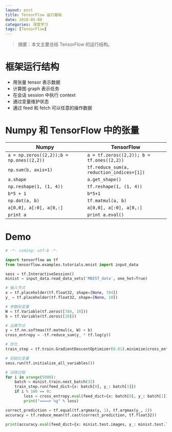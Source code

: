 ```yaml
---
layout: post
title: TensorFlow 运行基础
date: 2018-05-08
categories: 深度学习
tags: [TensorFlow]
---
```


> 摘要：本文主要总结 TensorFlow 的运行结构。

# 框架运行结构

- 用张量 tensor 表示数据
- 计算图 graph 表示任务
- 在会话 session 中执行 context
- 通过变量维护状态
- 通过 feed 和 fetch 可以任意的操作数据

# Numpy 和 TensorFlow 中的张量

| Numpy | TensorFlow |
| --- | --- |
| `a = np.zeros((2,2));b = np.ones((2,2))` | `a = tf.zeros((2,2)); b = tf.ones((2,2))` |
| `np.sum(b, axis=1)`| `tf.reduce_sum(a, reduction_indices=[1])` |
| `a.shape`| `a.get_shape()` |
| `np.reshape(1, (1, 4))` |`tf.reshape(1, (1, 4))` |
| `b*5 + 1` | `b*5+1` |
| `np.dot(a, b)` | `tf.matmul(a, b)`|
| `a[0,0], a[:0], a[0,:]`| `a[0,0], a[:0], a[0,:]` |
|`print a`|`print a.eval()`|


# Demo

``` Python
# -*- coding: utf-8 -*-

import tensorflow as tf
from tensorflow.examples.tutorials.mnist import input_data

sess = tf.InteractiveSession()
minist = input_data.read_data_sets('MNIST_data', one_hot=True)

# 输入节点
x = tf.placeholder(tf.float32, shape=[None, 784])
y_ = tf.placeholder(tf.float32, shape=[None, 10])

# 参数和变量
W = tf.Variable(tf.zeros([784, 10]))
b = tf.Variable(tf.zeros([10]))

# 运算节点
y = tf.nn.softmax(tf.matmul(x, W) + b)
cross_entropy = -tf.reduce_sum(y_ * tf.log(y))

# 优化
train_step = tf.train.GradientDescentOptimizer(0.01).minimize(cross_entropy)

# 初始化变量
sess.run(tf.initialize_all_variables())

# 训练过程
for i in xrange(5000):
    batch = minist.train.next_batch(32)
    train_step.run(feed_dict={x: batch[0], y_: batch[1]})
    if i % 100 == 0:
        loss = cross_entropy.eval(feed_dict={x: batch[0], y_: batch[1]})
        print("====> %g" % loss)

correct_prediction = tf.equal(tf.argmax(y, 1), tf.argmax(y_, 1))
accuracy = tf.reduce_mean(tf.cast(correct_prediction, tf.float32))

print(accuracy.eval(feed_dict={x: minist.test.images, y_: minist.test.labels}))

```
